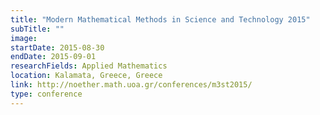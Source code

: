 ```yaml
---
title: "Modern Mathematical Methods in Science and Technology 2015"
subTitle: ""
image:
startDate: 2015-08-30
endDate: 2015-09-01
researchFields: Applied Mathematics
location: Kalamata, Greece, Greece
link: http://noether.math.uoa.gr/conferences/m3st2015/
type: conference
---
```

